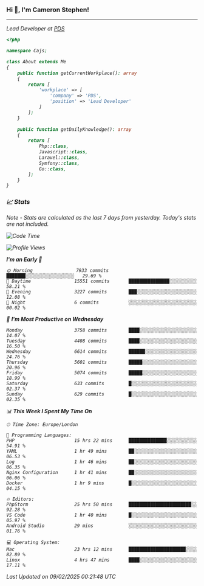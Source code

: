 ### Hi 👋, I'm Cameron Stephen!
<hr>
<p><em>Lead Developer at <a href="https://prindatasolutions.co.uk">PDS</a></p>


```php
<?php

namespace Cajs;

class About extends Me
{
    public function getCurrentWorkplace(): array
    {
        return [
            'workplace' => [
                'company' => 'PDS',
                'position' => 'Lead Developer'
            ]
        ];
    }

    public function getDailyKnowledge(): array
    {
        return [
            Php::class,
            Javascript::class,
            Laravel::class,
            Symfony::class,
            Go::class,
        ];
    }
}
```

### 📈 Stats
<p><em>Note - Stats are calculated as the last 7 days from yesterday. Today's stats are not included.</em></p>


<!--START_SECTION:waka-->
![Code Time](http://img.shields.io/badge/Code%20Time-4%2C283%20hrs%2059%20mins-blue)

![Profile Views](http://img.shields.io/badge/Profile%20Views-0-blue)

**I'm an Early 🐤** 

```text
🌞 Morning                7933 commits        ███████░░░░░░░░░░░░░░░░░░   29.69 % 
🌆 Daytime                15551 commits       ███████████████░░░░░░░░░░   58.21 % 
🌃 Evening                3227 commits        ███░░░░░░░░░░░░░░░░░░░░░░   12.08 % 
🌙 Night                  6 commits           ░░░░░░░░░░░░░░░░░░░░░░░░░   00.02 % 
```
📅 **I'm Most Productive on Wednesday** 

```text
Monday                   3758 commits        ████░░░░░░░░░░░░░░░░░░░░░   14.07 % 
Tuesday                  4408 commits        ████░░░░░░░░░░░░░░░░░░░░░   16.50 % 
Wednesday                6614 commits        ██████░░░░░░░░░░░░░░░░░░░   24.76 % 
Thursday                 5601 commits        █████░░░░░░░░░░░░░░░░░░░░   20.96 % 
Friday                   5074 commits        █████░░░░░░░░░░░░░░░░░░░░   18.99 % 
Saturday                 633 commits         █░░░░░░░░░░░░░░░░░░░░░░░░   02.37 % 
Sunday                   629 commits         █░░░░░░░░░░░░░░░░░░░░░░░░   02.35 % 
```


📊 **This Week I Spent My Time On** 

```text
🕑︎ Time Zone: Europe/London

💬 Programming Languages: 
PHP                      15 hrs 22 mins      ██████████████░░░░░░░░░░░   54.91 % 
YAML                     1 hr 49 mins        ██░░░░░░░░░░░░░░░░░░░░░░░   06.53 % 
Log                      1 hr 46 mins        ██░░░░░░░░░░░░░░░░░░░░░░░   06.35 % 
Nginx Configuration      1 hr 41 mins        ██░░░░░░░░░░░░░░░░░░░░░░░   06.06 % 
Docker                   1 hr 9 mins         █░░░░░░░░░░░░░░░░░░░░░░░░   04.15 % 

🔥 Editors: 
PhpStorm                 25 hrs 50 mins      ███████████████████████░░   92.28 % 
VS Code                  1 hr 40 mins        █░░░░░░░░░░░░░░░░░░░░░░░░   05.97 % 
Android Studio           29 mins             ░░░░░░░░░░░░░░░░░░░░░░░░░   01.76 % 

💻 Operating System: 
Mac                      23 hrs 12 mins      █████████████████████░░░░   82.89 % 
Linux                    4 hrs 47 mins       ████░░░░░░░░░░░░░░░░░░░░░   17.11 % 
```


 Last Updated on 09/02/2025 00:21:48 UTC
<!--END_SECTION:waka-->
